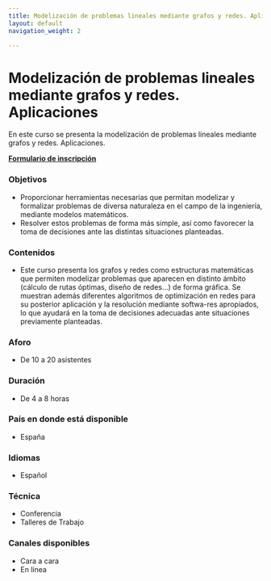 ```yaml
---
title: Modelización de problemas lineales mediante grafos y redes. Aplicaciones.
layout: default
navigation_weight: 2

---
```


# Modelización de problemas lineales mediante grafos y redes. Aplicaciones

En este curso se presenta la modelización de problemas lineales mediante grafos y redes. Aplicaciones.



[**Formulario de inscripción**](https://forms.gle/LTZmEm6vzCd7Bkxq9)

### Objetivos
- Proporcionar herramientas necesarias que permitan modelizar y formalizar problemas de diversa naturaleza en el campo de la ingeniería, mediante modelos matemáticos.
- Resolver estos problemas de forma más simple, así como favorecer la toma de decisiones ante las distintas situaciones planteadas.

### Contenidos
- Este curso presenta los grafos y redes como estructuras matemáticas que permiten modelizar problemas que aparecen en distinto ámbito (cálculo de rutas óptimas, diseño de redes...) de forma gráfica. Se muestran además diferentes algoritmos de  optimización en redes para su posterior aplicación y la resolución mediante softwa-res apropiados, lo que ayudará en la toma de decisiones adecuadas ante situaciones previamente planteadas.

### Aforo
- De 10 a 20 asistentes

### Duración
- De 4 a 8 horas

### País en donde está disponible
- España

### Idiomas
- Español

### Técnica
- Conferencia
- Talleres de Trabajo

### Canales disponibles
- Cara a cara
- En línea


